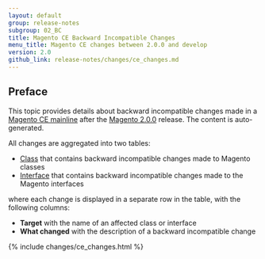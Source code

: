 ```yaml
---
layout: default
group: release-notes
subgroup: 02_BC
title: Magento CE Backward Incompatible Changes
menu_title: Magento CE changes between 2.0.0 and develop
version: 2.0
github_link: release-notes/changes/ce_changes.md
---
```


## Preface

This topic provides details about backward incompatible changes made in a [Magento CE mainline][] after the [Magento 2.0.0][] release. The content is auto-generated.

All changes are aggregated into two tables:

- [Class][] that contains backward incompatible changes made to Magento classes
- [Interface][] that contains backward incompatible changes made to the Magento interfaces

where each change is displayed in a separate row in the table, with the following columns:

- **Target** with the name of an affected class or interface
- **What changed** with the description of a backward incompatible change

{% include changes/ce_changes.html %}

<!-- LINK DEFINITIONS -->

[Magento CE mainline]: https://github.com/magento/magento2
[Magento 2.0.0]: https://github.com/magento/magento2/tree/4cae5d058b7ad877b2ec7d2b6fa0a500f7c16860

[Class]: #class
[Interface]: #interface
